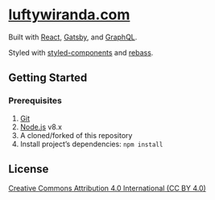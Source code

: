 # [luftywiranda.com](https://www.luftywiranda.com)

Built with [React](https://reactjs.org), [Gatsby](https://www.gatsbyjs.org), and
[GraphQL](http://graphql.org).

Styled with [styled-components](https://www.styled-components.com) and
[rebass](https://github.com/jxnblk/rebass).

## Getting Started

### Prerequisites

1.  [Git](https://git-scm.com)
1.  [Node.js](https://nodejs.org) v8.x
1.  A cloned/forked of this repository
1.  Install projectʼs dependencies: `npm install`

## License

[Creative Commons Attribution 4.0 International (CC BY 4.0)](https://creativecommons.org/licenses/by/4.0/)
